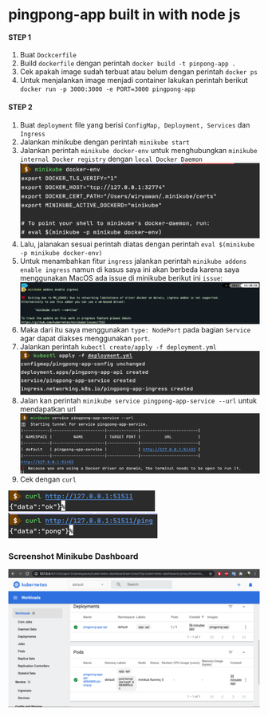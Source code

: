 # pingpong-app built in with node js

#### STEP 1
1. Buat `Dockcerfile`
2. Build `dockerfile` dengan perintah `docker build -t pinpong-app .`
3. Cek apakah image sudah terbuat atau belum dengan perintah `docker ps`
4. Untuk menjalankan image menjadi container lakukan perintah berikut `docker run -p 3000:3000 -e PORT=3000 pingpong-app`

#### STEP 2
1. Buat `deployment` file yang berisi `ConfigMap, Deployment, Services` dan `Ingress`
2. Jalankan minikube dengan perintah `minikube start`
3. Jalankan perintah `minikube docker-env` untuk menghubungkan `minikube internal Docker registry` dengan `local Docker Daemon`
![Alt text](gambar/docker-env.png?raw=true)
4. Lalu, jalanakan sesuai perintah diatas dengan perintah `eval $(minikube -p minikube docker-env)`
5. Untuk menambahkan fitur `ingress` jalankan perintah `minikube addons enable ingress` namun di kasus saya ini akan berbeda
karena saya menggunakan MacOS ada issue di minikube berikut ini `issue`:
![Alt text](gambar/issue.png?raw=true)
6. Maka dari itu saya menggunakan `type: NodePort` pada bagian `Service` agar dapat diakses menggunakan `port`.
7. Jalankan perintah `kubectl create/apply -f deployment.yml`
![Alt text](gambar/apply.png?raw=true)
8. Jalan kan perintah `minikube service pingpong-app-service --url` untuk mendapatkan url
![Alt text](gambar/sc-nodeport.png?raw=true)
9. Cek dengan `curl`

![Alt text](gambar/curl.png?raw=true)
![Alt text](gambar/curl-ping.png?raw=true)

### Screenshot Minikube Dashboard

![Alt text](gambar/minikube-dashboard.png?raw=true)

